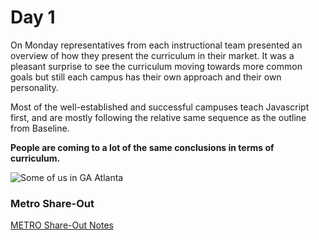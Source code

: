 # Day 1


On Monday representatives from each instructional team presented an overview of how they present the curriculum in their market. It was a pleasant surprise to see the curriculum moving towards more common goals but still each campus has their own approach and their own personality.

Most of the well-established and successful campuses teach Javascript first, and are mostly following the relative same sequence as the outline from Baseline.

**People are coming to a lot of the same conclusions in terms of curriculum.**

<img src="https://raw.githubusercontent.com/nolds9/summit-book/master/images/some-of-us.jpg" alt="Some of us in GA Atlanta" />

### Metro Share-Out
[METRO Share-Out Notes](metro-share-out.md)